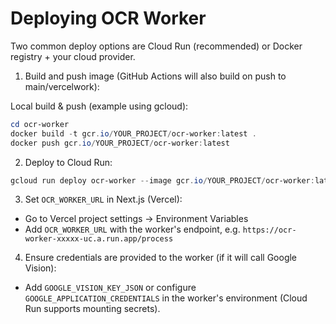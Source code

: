 # Deploying OCR Worker

Two common deploy options are Cloud Run (recommended) or Docker registry + your cloud provider.

1) Build and push image (GitHub Actions will also build on push to main/vercelwork):

Local build & push (example using gcloud):

```powershell
cd ocr-worker
docker build -t gcr.io/YOUR_PROJECT/ocr-worker:latest .
docker push gcr.io/YOUR_PROJECT/ocr-worker:latest
```

2) Deploy to Cloud Run:

```powershell
gcloud run deploy ocr-worker --image gcr.io/YOUR_PROJECT/ocr-worker:latest --platform managed --region us-central1 --allow-unauthenticated
```

3) Set `OCR_WORKER_URL` in Next.js (Vercel):
- Go to Vercel project settings -> Environment Variables
- Add `OCR_WORKER_URL` with the worker's endpoint, e.g. `https://ocr-worker-xxxxx-uc.a.run.app/process`

4) Ensure credentials are provided to the worker (if it will call Google Vision):
- Add `GOOGLE_VISION_KEY_JSON` or configure `GOOGLE_APPLICATION_CREDENTIALS` in the worker's environment (Cloud Run supports mounting secrets).

